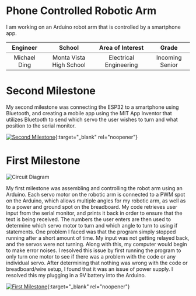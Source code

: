 ﻿# Phone Controlled Robotic Arm
I am working on an Arduino robot arm that is controlled by a smartphone app.

| **Engineer** | **School** | **Area of Interest** | **Grade** |
|:--:|:--:|:--:|:--:|
| Michael Ding | Monta Vista High School | Electrical Engineering | Incoming Senior

# Second Milestone

My second milestone was connecting the ESP32 to a smartphone using Bluetooth, and creating a mobile app using the MIT App Inventor that utilizes Bluetooth to send which servo the user wishes to turn and what position to the serial monitor.

[![Second Milestone](https://res.cloudinary.com/marcomontalbano/image/upload/v1624562567/video_to_markdown/images/youtube--yFn0BqtVl9k-c05b58ac6eb4c4700831b2b3070cd403.jpg)](https://youtu.be/yFn0BqtVl9k "Second Milestone"){:target="_blank" rel="noopener"}

# First Milestone

![Circuit Diagram](https://github.com/michaelding123/MichaelDing_BSE_Portfolio/blob/gh-pages/Start%20Simulating.png)

My first milestone was assembling and controlling the robot arm using an Arduino. Each servo motor on the robotic arm is connected to a PWM spot on the Arduino, which allows multiple angles for my robotic arm, as well as to a power and ground spot on the breadboard. My code retrieves user input from the serial monitor, and prints it back in order to ensure that the text is being received. The numbers the user enters are then used to determine which servo motor to turn and which angle to turn to using if statements. One problem I faced was that the program simply stopped running after a short amount of time. My input was not getting relayed back, and the servos were not turning. Along with this, my computer would begin to make error noises. I resolved this issue by first running the program to only turn one motor to see if there was a problem with the code or any individual servo. After determining that nothing was wrong with the code or breadboard/wire setup, I found that it was an issue of power supply. I resolved this my plugging in a 9V battery into the Arduino.

[![First Milestone](https://res.cloudinary.com/marcomontalbano/image/upload/v1624304570/video_to_markdown/images/youtube--3LwGtUkshe4-c05b58ac6eb4c4700831b2b3070cd403.jpg)](https://www.youtube.com/watch?v=3LwGtUkshe4 "First Milestone"){:target="_blank" rel="noopener"}

